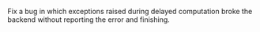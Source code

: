 Fix a bug in which exceptions raised during delayed computation broke the backend without reporting the error and finishing.
